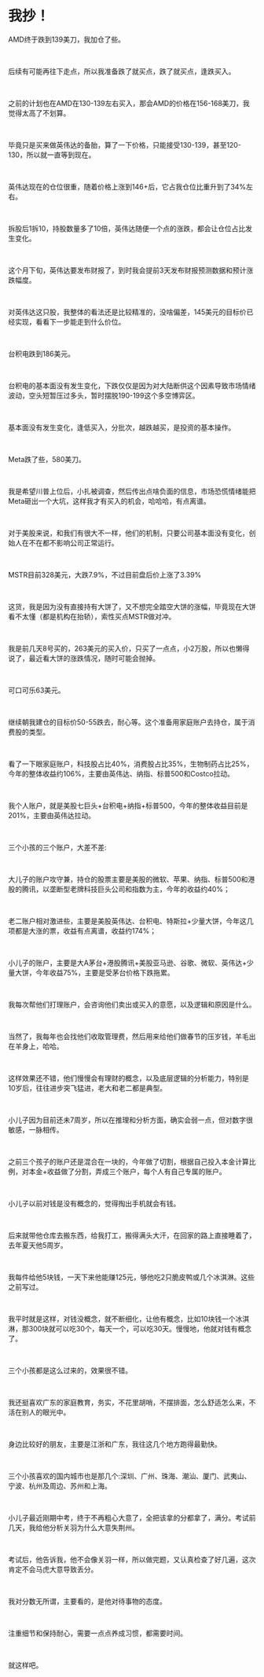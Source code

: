 # 我抄！

<p style="visibility: visible;">AMD终于跌到139美刀，我加仓了些。</p><p style="visibility: visible;"><br style="visibility: visible;"></p><p style="visibility: visible;">后续有可能再往下走点，所以我准备跌了就买点，跌了就买点，逢跌买入。</p><p style="visibility: visible;"><br style="visibility: visible;"></p><p style="visibility: visible;">之前的计划也在AMD在130-139左右买入，那会AMD的价格在156-168美刀，我觉得太高了不划算。</p><p style="visibility: visible;"><br style="visibility: visible;"></p><p style="visibility: visible;">毕竟只是买来做英伟达的备胎，算了一下价格，只能接受130-139，甚至120-130，所以就一直等到现在。</p><p style="visibility: visible;"><br style="visibility: visible;"></p><p style="visibility: visible;">英伟达现在的仓位很重，随着价格上涨到146+后，它占我仓位比重升到了34%左右。</p><p style="visibility: visible;"><br style="visibility: visible;"></p><p style="visibility: visible;">拆股后1拆10，持股数量多了10倍，英伟达随便一个点的涨跌，都会让仓位占比发生变化。</p><p style="visibility: visible;"><br style="visibility: visible;"></p><p style="visibility: visible;">这个月下旬，英伟达要发布财报了，到时我会提前3天发布财报预测数据和预计涨跌幅度。</p><p style="visibility: visible;"><br style="visibility: visible;"></p><p style="visibility: visible;">对英伟达这只股，我整体的看法还是比较精准的，没啥偏差，145美元的目标价已经实现，看看下一步能走到什么价位。</p><p style="visibility: visible;"><br style="visibility: visible;"></p><p style="visibility: visible;">台积电跌到186美元。</p><p style="visibility: visible;"><br style="visibility: visible;"></p><p style="visibility: visible;">台积电的基本面没有发生变化，下跌仅仅是因为对大陆断供这个因素导致市场情绪波动，空头短暂压过多头，暂时摆脱190-199这个多空博弈区。</p><p style="visibility: visible;"><br style="visibility: visible;"></p><p style="visibility: visible;">基本面没有发生变化，逢低买入，分批次，越跌越买，是投资的基本操作。</p><p style="visibility: visible;"><br style="visibility: visible;"></p><p style="visibility: visible;">Meta跌了些，580美刀。</p><p style="visibility: visible;"><br style="visibility: visible;"></p><p style="visibility: visible;">我是希望川普上位后，小扎被调查，然后传出点啥负面的信息，市场恐慌情绪能把Meta砸出一个大坑，这样我才有买入的机会，哈哈哈，有点离谱。</p><p style="visibility: visible;"><br style="visibility: visible;"></p><p style="visibility: visible;">对于美股来说，和我们有很大不一样，他们的机制，只要公司基本面没有变化，创始人在不在都不影响公司正常运行。</p><p style="visibility: visible;"><br style="visibility: visible;"></p><p style="visibility: visible;">MSTR目前328美元，大跌7.9%，不过目前盘后价上涨了3.39%</p><p style="visibility: visible;"><br style="visibility: visible;"></p><p style="visibility: visible;">这货，我是因为没有直接持有大饼了，又不想完全踏空大饼的涨幅，毕竟现在大饼看不太懂（都是机构在抬轿），索性买点MSTR做对冲。</p><p style="visibility: visible;"><br style="visibility: visible;"></p><p>我是前几天8号买的，263美元的买入价，只买了一点点，小2万股，所以也懒得说了，最近看大饼的涨跌情况，随时可能会抛掉。</p><p><br></p><p>可口可乐63美元。</p><p><br></p><p>继续朝我建仓的目标价50-55跌去，耐心等。这个准备用家庭账户去持仓，属于消费股的类型。</p><p><br></p><p>看了一下眼家庭账户，科技股占比40%，消费股占比35%，生物制药占比25%，今年的整体收益约106%，主要由英伟达、纳指、标普500和Costco拉动。</p><p><br></p><p>我个人账户，就是美股七巨头+台积电+纳指+标普500，今年的整体收益目前是201%，主要由英伟达拉动。</p><p><br></p><p>三个小孩的三个账户，大差不差:</p><p><br></p><p>大儿子的账户攻守兼，持仓的股票主要是美股的微软、苹果、纳指、标普500和港股的腾讯，以垄断型老牌科技巨头公司和指数为主，今年的收益约40%；</p><p><br></p><p>老二账户相对激进些，主要是美股英伟达、台积电、特斯拉+少量大饼，今年这几项都是大涨的票，收益有点离谱，收益约174%；</p><p><br></p><p>小儿子的账户，主要是大A茅台+港股腾讯+美股亚马逊、谷歌、微软、英伟达+少量大饼，今年收益75%，主要是受茅台价格下跌拖累。</p><p><br></p><p>我每次帮他们打理账户，会咨询他们卖出或买入的意愿，以及逻辑和原因是什么。</p><p><br></p><p>当然了，我每年也会找他们收取管理费，然后用来给他们做春节的压岁钱，羊毛出在羊身上，哈哈。</p><p><br></p><p>这样效果还不错，他们慢慢会有理财的概念，以及底层逻辑的分析能力，特别是10岁后，往往进步突飞猛进，老大和老二都是典型。</p><p><br></p><p>小儿子因为目前还未7周岁，所以在推理和分析方面，确实会弱一点，但对数字很敏感，一脉相传。</p><p><br></p><p>之前三个孩子的账户还是混合在一块的，今年做了切割，根据自己投入本金计算比例，对本金+收益做了分割，弄成三个账户，每个人有自己专属的账户。</p><p><br></p><p>小儿子以前对钱是没有概念的，觉得掏出手机就会有钱。</p><p><br></p><p>后来就带他仓库去搬东西，给我打工，搬得满头大汗，在回家的路上直接睡着了，去年夏天他5周岁。</p><p><br></p><p>我每件给他5块钱，一天下来他能赚125元，够他吃2只脆皮鸭或几个冰淇淋。这些之前写过。</p><p><br></p><p>我平时就是这样，对钱没概念，就不断细化，让他有概念，比如10块钱一个冰淇淋，那300块就可以吃30个，每天一个，可以吃30天。慢慢地，他就对钱有概念了。</p><p><br></p><p>三个小孩都是这么过来的，效果很不错。</p><p><br></p><p>我还挺喜欢广东的家庭教育，务实，不花里胡哨，不摆排面，怎么舒适怎么来，不活在别人的眼光中。</p><p><br></p><p>身边比较好的朋友，主要是江浙和广东，我往这几个地方跑得最勤快。</p><p><br></p><p>三个小孩喜欢的国内城市也是那几个:深圳、广州、珠海、潮汕、厦门、武夷山、宁波、杭州及周边、苏州和上海。</p><p><br></p><p>小儿子最近刚期中考，终于不再粗心大意了，全把该拿的分都拿了，满分。考试前几天，我给他分析关羽为什么大意失荆州。</p><p><br></p><p>考试后，他告诉我，他不会像关羽一样，所以做完题，又认真检查了好几遍，这次肯定不会马虎大意导致丢分。</p><p><br></p><p>我对分数无所谓，主要看的，是他对待事物的态度。</p><p><br></p><p>注重细节和保持耐心，需要一点点养成习惯，都需要时间。</p><p><br></p><p>就这样吧。</p><p style="display: none;"><mp-style-type data-value="10000"></mp-style-type></p>